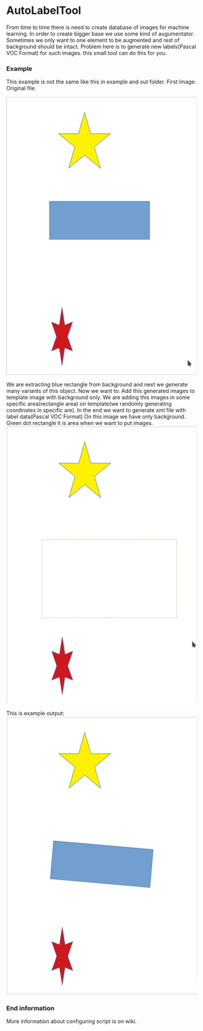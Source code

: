 # AutoLabelTool

From time to time there is need to create database of images for machine learning. In order to create bigger base we use
some kind of augumentator. Sometimes we only want to one element to be augmented and rest of background should be intact.
Problem here is to generate new labels(Pascal VOC Format) for such images. this small tool can do this for you.

### Example
This example is not the same like this in example and out folder.
First Image:
Original file.

![alt text](https://github.com/KeramKeram/AutoLabelTool/blob/master/original.png)

We are extracting blue rectangle from background and next we generate many variants of this object. Now we want to:
Add this generated images to template image with background only. We are adding this images in some specific 
area(rectangle area) on template(we randomly generating coordinates in specific are). In the end we want to generate xml
file with label data(Pascal VOC Format)
On this image we have only background. Green dot rectangle it is area when we want to put images.
![alt text](https://github.com/KeramKeram/AutoLabelTool/blob/master/background.png)

This is example output:
![alt text](https://github.com/KeramKeram/AutoLabelTool/blob/master/example_out.png)

### End information
More information about configuring script is on wiki.